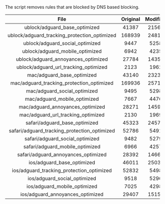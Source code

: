 The script removes rules that are blocked by DNS based blocking.


| File | Original | Modified |
|:----:|:-----:|:-----:|
| ublock/adguard_base_optimized | 41387 | 21560 |
| ublock/adguard_tracking_protection_optimized | 168939 | 24810 |
| ublock/adguard_social_optimized | 9447 | 5258 |
| ublock/adguard_mobile_optimized | 6942 | 4235 |
| ublock/adguard_annoyances_optimized | 27784 | 14356 |
| ublock/adguard_url_tracking_optimized | 2123 | 1962 |
| mac/adguard_base_optimized | 43140 | 23233 |
| mac/adguard_tracking_protection_optimized | 169936 | 25719 |
| mac/adguard_social_optimized | 9495 | 5298 |
| mac/adguard_mobile_optimized | 7667 | 4476 |
| mac/adguard_annoyances_optimized | 28271 | 14597 |
| mac/adguard_url_tracking_optimized | 2130 | 1969 |
| safari/adguard_base_optimized | 45323 | 24573 |
| safari/adguard_tracking_protection_optimized | 52786 | 5491 |
| safari/adguard_social_optimized | 9482 | 5279 |
| safari/adguard_mobile_optimized | 6966 | 4257 |
| safari/adguard_annoyances_optimized | 28392 | 14668 |
| ios/adguard_base_optimized | 46011 | 25033 |
| ios/adguard_tracking_protection_optimized | 52832 | 5498 |
| ios/adguard_social_optimized | 9518 | 5296 |
| ios/adguard_mobile_optimized | 7025 | 4298 |
| ios/adguard_annoyances_optimized | 29407 | 15151 |
